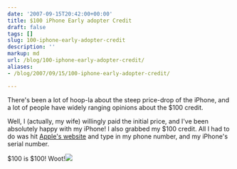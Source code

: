 ```yaml
---
date: '2007-09-15T20:42:00+00:00'
title: $100 iPhone Early adopter Credit
draft: false
tags: []
slug: 100-iphone-early-adopter-credit
description: ''
markup: md
url: /blog/100-iphone-early-adopter-credit/
aliases:
- /blog/2007/09/15/100-iphone-early-adopter-credit/

---
```


There's been a lot of hoop-la about the steep price-drop of the iPhone, and a lot of people have widely ranging opinions about the $100 credit.  
  
Well, I (actually, my wife) willingly paid the initial price, and I've been absolutely happy with my iPhone! I also grabbed my $100 credit. All I had to do was hit [Apple's website](http://apple.com) and type in my phone number, and my iPhone's serial number.  
  
$100 is $100! Woot!![](https://blogger.googleusercontent.com/tracker/4123748873183487963-7952795941748667225?l=bradmontgomery.blogspot.com)